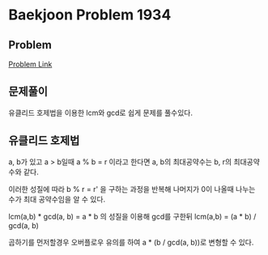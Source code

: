 # Baekjoon Problem 1934 
 
## Problem 
[Problem Link](https://www.acmicpc.net/problem/1934) 

## 문제풀이
유클리드 호제법을 이용한 lcm와 gcd로 쉽게 문제를 풀수있다.

## 유클리드 호제법
a, b가 있고 a > b일때 a % b = r 이라고 한다면 a, b의 최대공약수는 b, r의 최대공약수와 같다.

이러한 성질에 따라 b % r = r' 을 구하는 과정을 반복해 나머지가 0이 나올때 나누는 수가 최대 공약수임을 알 수 있다.

lcm(a,b) * gcd(a, b) = a * b 의 성질을 이용해 gcd를 구한뒤 lcm(a,b) = (a * b) / gcd(a, b)

곱하기를 먼저할경우 오버플로우 유의를 하여 a * (b / gcd(a, b))로 변형할 수 있다.
